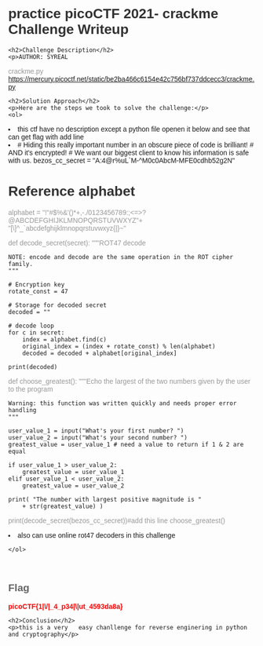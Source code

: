 
<!DOCTYPE html>
<html>
<head>
    <style>
        body {
            font-family: Arial, sans-serif;
        }
        h1 {
            color: #333;
        }
        h2 {
            color: #666;
        }
        p {
            color: #999;
        }
        .flag {
            color: red;
            font-weight: bold;
        }
    </style>
</head>
<body>
    <h1>practice picoCTF 2021- crackme Challenge Writeup</h1>

    <h2>Challenge Description</h2>
    <p>AUTHOR: SYREAL
crackme.py
https://mercury.picoctf.net/static/be2ba466c6154e42c756bf737ddcecc3/crackme.py
</p>

    <h2>Solution Approach</h2>
    <p>Here are the steps we took to solve the challenge:</p>
    <ol>
<li>this ctf have no description except a python file openen it below and see that can get flag with add line</li>
        <li> <pr># Hiding this really important number in an obscure piece of code is brilliant!
# AND it's encrypted!
# We want our biggest client to know his information is safe with us.
bezos_cc_secret = "A:4@r%uL`M-^M0c0AbcM-MFE0cdhb52g2N"

# Reference alphabet
alphabet = "!\"#$%&'()*+,-./0123456789:;<=>?@ABCDEFGHIJKLMNOPQRSTUVWXYZ"+ \
            "[\\]^_`abcdefghijklmnopqrstuvwxyz{|}~"



def decode_secret(secret):
    """ROT47 decode

    NOTE: encode and decode are the same operation in the ROT cipher family.
    """

    # Encryption key
    rotate_const = 47

    # Storage for decoded secret
    decoded = ""

    # decode loop
    for c in secret:
        index = alphabet.find(c)
        original_index = (index + rotate_const) % len(alphabet)
        decoded = decoded + alphabet[original_index]

    print(decoded)



def choose_greatest():
    """Echo the largest of the two numbers given by the user to the program

    Warning: this function was written quickly and needs proper error handling
    """

    user_value_1 = input("What's your first number? ")
    user_value_2 = input("What's your second number? ")
    greatest_value = user_value_1 # need a value to return if 1 & 2 are equal

    if user_value_1 > user_value_2:
        greatest_value = user_value_1
    elif user_value_1 < user_value_2:
        greatest_value = user_value_2

    print( "The number with largest positive magnitude is "
        + str(greatest_value) )


print(decode_secret(bezos_cc_secret))#add this line
choose_greatest()
</pr></li>
 <li>also can use online rot47 decoders in this challenge</li>   
    
    </ol>
<br>
    <h2>Flag</h2>
    <p class="flag">picoCTF{1|\/|_4_p34|\|ut_4593da8a}
</p>

    <h2>Conclusion</h2>
    <p>this is a very   easy chanllenge for reverse enginering in python and cryptography</p>
</body>
</html>
